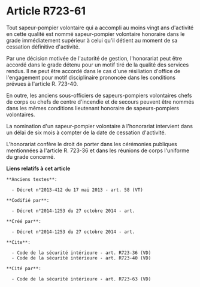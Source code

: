 # Article R723-61

Tout sapeur-pompier volontaire qui a accompli au moins vingt ans d'activité en cette qualité est nommé sapeur-pompier
volontaire honoraire dans le grade immédiatement supérieur à celui qu'il détient au moment de sa cessation définitive
d'activité. 

Par une décision motivée de l'autorité de gestion, l'honorariat peut être accordé dans le grade détenu pour un motif tiré de
la qualité des services rendus. Il ne peut être accordé dans le cas d'une résiliation d'office de l'engagement pour motif
disciplinaire prononcée dans les conditions prévues à l'article R. 723-40. 

En outre, les anciens sous-officiers de sapeurs-pompiers volontaires chefs de corps ou chefs de centre d'incendie et de
secours peuvent être nommés dans les mêmes conditions lieutenant honoraire de sapeurs-pompiers volontaires. 

La nomination d'un sapeur-pompier volontaire à l'honorariat intervient dans un délai de six mois à compter de la date de
cessation d'activité. 

L'honorariat confère le droit de porter dans les cérémonies publiques mentionnées à l'article R. 723-36 et dans les réunions
de corps l'uniforme du grade concerné.

**Liens relatifs à cet article**

	**Anciens textes**:

	  - Décret n°2013-412 du 17 mai 2013 - art. 58 (VT)

	**Codifié par**:

	  - Décret n°2014-1253 du 27 octobre 2014 - art.

	**Créé par**:

	  - Décret n°2014-1253 du 27 octobre 2014 - art.

	**Cite**:

	  - Code de la sécurité intérieure - art. R723-36 (VD)
	  - Code de la sécurité intérieure - art. R723-40 (VD)

	**Cité par**:

	  - Code de la sécurité intérieure - art. R723-63 (VD)
